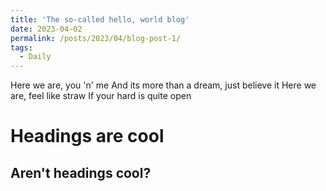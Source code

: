 ```yaml
---
title: 'The so-called hello, world blog'
date: 2023-04-02
permalink: /posts/2023/04/blog-post-1/
tags:
  - Daily
---
```


Here we are, you 'n' me And its more than a dream, just believe it Here we are, feel like straw If your hard is quite open

Headings are cool
======

Aren't headings cool?
------